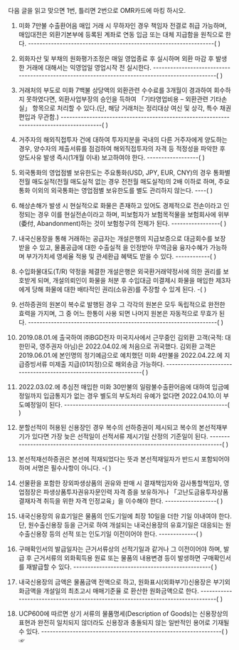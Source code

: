 다음 글을 읽고 맞으면 1번, 틀리면 2번으로 OMR카드에 마킹 하시오.

1.	미화 7만불 수출환어음 매입 거래 시 무하자인 경우 책임자 전결로 취급 가능하며, 매입대전은 외환기본부에 등록된 계좌로 연동 입금 또는 대체 지급함을 원칙으로 한다. -----------------------------------------------------------------(      )

2.	외화자산 및 부채의 원화평가조정은 매일 영업종료 후 실시하며 외환 마감 후 발생한 거래에 대해서는 익영업일 영업시작 전 실시한다. ------------------------------------------------------------------------------------------------(      )

3.	거래처의 부도로 미화 7백불 상당액의 외환관련 수수료를 3개월이 경과하여 회수하지 못하였다면, 외환사업부장의 승인을 득하여 「기타영업비용 – 외환관련 기타손실」 항목으로 처리할 수 있다.(단, 해당 거래처는 정리대상 여신 및 상각, 특수 채권 편입과 무관함.) ----------------------------------------------------------------------------------------(      )

4.	거주자의 해외직접투자 건에 대하여 투자지분을 국내의 다른 거주자에게 양도하는 경우, 양수자의 제출서류를 점검하여 해외직접투자의 자격 등 적정성을 파악한 후 양도사유 발생 즉시(1개월 이내) 보고하여야 한다. ------------------(      )

5.	외국통화의 영업점별 보유한도는 주요통화(USD, JPY, EUR, CNY)의 경우 통화별 전월 매도실적(전월 매도실적 없는 경우 전전월 매도실적)의 2배 이하로 하며, 주요통화 이외의 외국통화는 영업점별 보유한도를 별도 관리하지 않는다. ----(      )

6.	해상손해가 발생 시 현실적으로 화물은 존재하고 있어도 경제적으로 전손이라고 인정되는 경우 이를 현실전손이라고 하며, 피보험자가 보험목적물을 보험회사에 위부(委付, Abandonment)하는 것이 보험청구의 전제가 된다. -----------------(      )

7.	내국신용장을 통해 거래하는 공급자는 개설은행의 지급보증으로 대금회수를 보장 받을 수 있고, 물품공급에 대한 수출실적 을 인정받아 무역금융 융자수혜가 가능하며 부가가치세 영세율 적용 및 관세환급 혜택도 받을 수 있다. ------------(      )

8.	수입화물대도(T/R) 약정을 체결한 개설은행은 외국환거래약정서에 의한 권리를 보호받게 되며, 개설의뢰인이 화물을 처분 후 수입대금 미결제시 화물을 매입한 제3자에게 당해 화물에 대한 배타적인 권리(소유권)를 주장할 수 있게 된다. -(      )

9.	선하증권의 원본이 복수로 발행된 경우 그 각각의 원본은 모두 독립적으로 완전한 효력을 가지며, 그 중 어느 한통이 사용    되면 나머지 원본은 자동적으로 무효가 된다. ------------------------------------------------------------------(      )

10. 2019.08.01.에 출국하여 ㈜BGD전자 미국지사에서 근무중인 김외환 고객(국적: 대한민국, 영주권자 아님)은 2022.04.02.에 처음으로 귀국했다. 김외환 고객은 2019.06.01.에 본인명의 정기예금으로 예치했던 미화 4만불을 2022.04.22.에 지급증빙서류 미제출 지급(01지정)으로 해외송금 가능하다. ------------------------------------------------------------------(      )

11. 2022.03.02.에 추심전 매입한 미화 30만불의 일람불수출환어음에 대하여 입금예정일까지 입금통지가 없는 경우 별도의 부도처리 유예가 없다면 2022.04.10.이 부도예정일이 된다. ---------------------------------------------------------(      )

12. 분할선적이 허용된 신용장인 경우 복수의 선하증권이 제시되고 복수의 본선적재부기가 있다면 가장 늦은 선적일이 선적서류 제시기일 산정의 기준일이 된다. ------------------------------------------------------------------------------(      )

13. 본선적재선하증권은 본선에 적재되었다는 뜻과 본선적재일자가 반드시 포함되어야 하며 서명은 필수사항이 아니다. -(      )

14. 선물환을 포함한 장외파생상품의 권유와 판매 시 결재책임자와 감사통할책임자, 영업점장은 파생상품투자권유자문인력 자격 증을 보유하거나 「고난도금융투자상품 결재자격 취득을 위한 자격 인정교육」을 이수해야 한다. ------------------(      )

15. 내국신용장의 유효기일은 물품의 인도기일에 최장 10일을 더한 기일 이내여야 한다. 단, 원수출신용장 등을 근거로 하여 개설되는 내국신용장의 유효기일은 대응되는 원수출신용장 등의 선적 또는 인도기일 이전이어야 한다. -------------(      )

16. 구매확인서의 발급일자는 근거서류상의 선적기일과 같거나 그 이전이어야 하며, 발급 후 근거서류의 외화획득용 원료 또는 물품의 내용변경 등이 발생하면 구매확인서를 재발급할 수 있다. ------------------------------------------------(      )

17. 내국신용장의 금액은 물품금액 전액으로 하고, 원화표시(외화부기)신용장은 부기외화금액을 개설일의 최초고시 매매기준율 로 환산한 원화금액으로 한다. --------------------------------------------------------------------------------(      )

20. UCP600에 따르면 상기 서류의 물품명세(Description of Goods)는 신용장상의 표현과 완전히 일치되지 않더라도 신용장과 충돌되지 않는 일반적인 용어로 기재될 수 있다. ---------------------------------------------------------------(      )
☞ 
